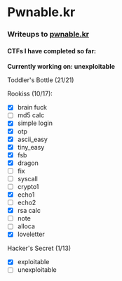 # Pwnable.kr
### Writeups to [pwnable.kr](https://pwnable.kr) 



#### CTFs I have completed so far: 

**Currently working on: unexploitable**

Toddler's Bottle (21/21)

Rookiss (10/17):
- [x] brain fuck
- [ ] md5 calc
- [x] simple login
- [x] otp
- [x] ascii_easy
- [x] tiny_easy
- [x] fsb
- [x] dragon
- [ ] fix
- [ ] syscall
- [ ] crypto1
- [x] echo1
- [ ] echo2
- [x] rsa calc
- [ ] note
- [ ] alloca
- [x] loveletter

 Hacker's Secret (1/13)
- [x] exploitable
- [ ] unexploitable
